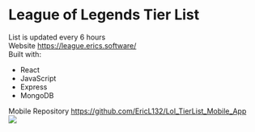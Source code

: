 # League of Legends Tier List  
List is updated every 6 hours  
Website https://league.erics.software/  
Built with:
* React
* JavaScript
* Express
* MongoDB

Mobile Repository https://github.com/EricL132/Lol_TierList_Mobile_App  
![](https://i.gyazo.com/d7d44330afd8c94c22f664c062d95271.png)
